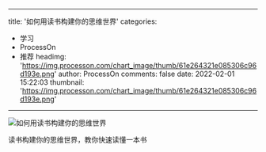 
---
title: '如何用读书构建你的思维世界'
categories: 
 - 学习
 - ProcessOn
 - 推荐
headimg: 'https://img.processon.com/chart_image/thumb/61e264321e085306c96d193e.png'
author: ProcessOn
comments: false
date: 2022-02-01 15:22:03
thumbnail: 'https://img.processon.com/chart_image/thumb/61e264321e085306c96d193e.png'
---

<div>   
<img class="thumb" alt="如何用读书构建你的思维世界" src="https://img.processon.com/chart_image/thumb/61e264321e085306c96d193e.png" referrerpolicy="no-referrer">
<p>读书构建你的思维世界，教你快速读懂一本书</p>  
</div>
            